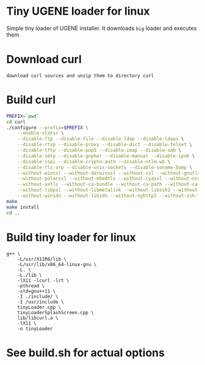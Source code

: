 # Tiny UGENE loader for linux
Simple tiny loader of UGENE installer.
It downloads `big` loader and executes them

# Download curl
```
download curl sources and unzip them to directory curl
```

# Build curl
```bash
PREFIX=`pwd`
cd curl
./configure --prefix=$PREFIX \
	--enable-static \
	--disable-ftp --disable-file --disable-ldap --disable-ldaps \
	--disable-rtsp --disable-proxy --disable-dict --disable-telnet \
	--disable-tftp --disable-pop3 --disable-imap --disable-smb \
	--disable-smtp --disable-gopher --disable-manual --disable-ipv6 \
	--disable-sspi --disable-crypto-auth --disable-ntlm-wb \
	--disable-tls-srp --disable-unix-sockets --disable-soname-bump \
	--without-winssl --without-darwinssl --without-ssl --without-gnutls \
	--without-polarssl --without-mbedtls --without-cyassl --without-nss \
	--without-axtls --without-ca-bundle --without-ca-path --without-ca-fallback \
	--without-libpsl --without-libmetalink --without-libssh2 --without-librtmp \
	--without-winidn --without-libidn --without-nghttp2 --without-zsh-functions-dir --without-zlib
make
make install
cd ..
```
# Build tiny loader for linux
```
g++ \
    -L/usr/X11R6/lib \
    -L/usr/lib/x86_64-linux-gnu \
    -L. \
    -L./lib \
    -lX11 -lcurl -lrt \
    -pthread \
    -std=gnu++11 \
    -I ./include/ \
    -I /usr/include \
    tinyLoader.cpp \
    tinyLoaderSplashScreen.cpp \
    lib/libcurl.a \
    -lX11 \
    -o tinyLoader
```

# See build.sh for actual options

